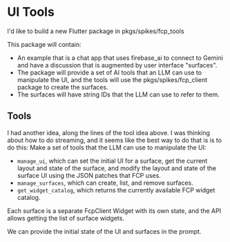 # UI Tools

I'd like to build a new Flutter package in pkgs/spikes/fcp_tools

This package will contain:

- An example that is a chat app that uses firebase_ai to connect to Gemini and have a discussion that is augmented by user interface "surfaces".
- The package will provide a set of AI tools that an LLM can use to manipulate the UI, and the tools will use the pkgs/spikes/fcp_client package to create the surfaces.
- The surfaces will have string IDs that the LLM can use to refer to them.

## Tools

I had another idea, along the lines of the tool idea above. I was thinking about how to do streaming, and it seems like the best way to do that is is to do this: Make a set of tools that the LLM can use to manipulate the UI:

- `manage_ui`, which can set the initial UI for a surface, get the current layout and state of the surface, and modify the layout and state of the surface UI using the JSON patches that FCP uses.
- `manage_surfaces`, which can create, list, and remove surfaces.
- `get_widget_catalog`, which returns the currently available FCP widget catalog.

Each surface is a separate FcpClient Widget with its own state, and the API allows getting the list of surface widgets.

We can provide the initial state of the UI and surfaces in the prompt.
